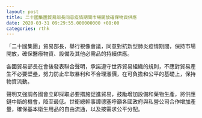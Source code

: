 ```yaml
---
layout: post
title: 二十國集團貿易部長同意疫情期間市場開放確保物資供應
date: 2020-03-31 09:29:55.000000000 +08:00
categories: rthk
---
```


「二十國集團」貿易部長，舉行視像會議，同意對抗新型肺炎疫情期間，保持市場開放，確保醫療物資、設備及其他必需品的持續供應。

各國貿易部長在會後發表聯合聲明，承諾遵守世界貿易組織的規則，不應對貿易產生不必要壁壘，努力防止牟取暴利和不合理漲價，在可負擔和公平的基礎上，保持物資流動。

聲明又強調各國會立即採取必要措施促進貿易，鼓勵增加設備和藥物生產，將供應鏈中斷的機會，降至最低。世衛總幹事譚德塞呼籲各國政府與私營公司合作增加產量，確保基本衛生用品的自由流通，以及按需求公平分配。
